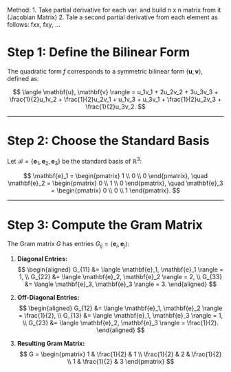 
Method: 1. Take partial derivative for each var. and build n x n matrix from it (Jacobian Matrix) 2. Tale a second partial derivative from each element as follows: fxx, fxy, …


#  Step 1: Define the Bilinear Form  
The quadratic form $f$ corresponds to a symmetric bilinear form $\langle \mathbf{u}, \mathbf{v} \rangle$, defined as:  

$$
\langle \mathbf{u}, \mathbf{v} \rangle = u_1v_1 + 2u_2v_2 + 3u_3v_3 + \frac{1}{2}u_1v_2 + \frac{1}{2}u_2v_1 + u_1v_3 + u_3v_1 + \frac{1}{2}u_2v_3 + \frac{1}{2}u_3v_2.
$$

---

# Step 2: Choose the Standard Basis  
Let $\mathcal{B} = \{\mathbf{e}_1, \mathbf{e}_2, \mathbf{e}_3\}$ be the standard basis of $\mathbb{R}^3$:  

$$
\mathbf{e}_1 = \begin{pmatrix} 1 \\ 0 \\ 0 \end{pmatrix}, \quad 
\mathbf{e}_2 = \begin{pmatrix} 0 \\ 1 \\ 0 \end{pmatrix}, \quad 
\mathbf{e}_3 = \begin{pmatrix} 0 \\ 0 \\ 1 \end{pmatrix}.
$$

---

# Step 3: Compute the Gram Matrix  
The Gram matrix $G$ has entries $G_{ij} = \langle \mathbf{e}_i, \mathbf{e}_j \rangle$:  

1. **Diagonal Entries:**  
   $$
   \begin{aligned}  
   G_{11} &= \langle \mathbf{e}_1, \mathbf{e}_1 \rangle = 1, \\  
   G_{22} &= \langle \mathbf{e}_2, \mathbf{e}_2 \rangle = 2, \\  
   G_{33} &= \langle \mathbf{e}_3, \mathbf{e}_3 \rangle = 3.  
   \end{aligned}
   $$

2. **Off-Diagonal Entries:**  
   $$
   \begin{aligned}  
   G_{12} &= \langle \mathbf{e}_1, \mathbf{e}_2 \rangle = \frac{1}{2}, \\  
   G_{13} &= \langle \mathbf{e}_1, \mathbf{e}_3 \rangle = 1, \\  
   G_{23} &= \langle \mathbf{e}_2, \mathbf{e}_3 \rangle = \frac{1}{2}.  
   \end{aligned}
   $$

3. **Resulting Gram Matrix:**  
   $$
   G = \begin{pmatrix}
   1 & \frac{1}{2} & 1 \\
   \frac{1}{2} & 2 & \frac{1}{2} \\
   1 & \frac{1}{2} & 3
   \end{pmatrix}
   $$